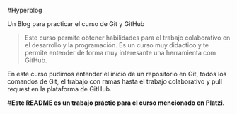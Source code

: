 #Hyperblog

Un Blog para practicar el curso de Git y GitHub 

>Este curso permite obtener habilidades para el trabajo colaborativo en el desarrollo y la programación. Es un curso muy didactico y te permite entender de forma muy interesante una herramienta com GitHub.

En este curso pudimos entender el inicio de un repositorio en Git, todos los comandos de Git, el trabajo con ramas hasta el trabajo colaborativo y pull request en la plataforma de GitHub.

#**Este README es un trabajo práctio para el curso mencionado en Platzi.**
